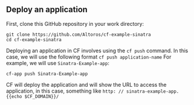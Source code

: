 Deploy an application
---------------------

First, clone this GitHub repository in your work directory:

```
git clone https://github.com/Altoros/cf-example-sinatra
cd cf-example-sinatra
```

Deploying an application in CF involves using the `cf push` command. In this case, we will use the following format `cf push application-name` For example, we will use `Sinatra-Example-app`:

```
cf-app push Sinatra-Example-app
```

CF will deploy the application and will show the URL to access the application, in this case, something like `http: // sinatra-example-app.{{echo $CF_DOMAIN}}/`
